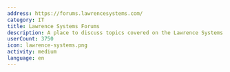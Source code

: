 ```yaml
---
address: https://forums.lawrencesystems.com/
category: IT
title: Lawrence Systems Forums
description: A place to discuss topics covered on the Lawrence Systems YouTube Channel
userCount: 3750
icon: lawrence-systems.png
activity: medium
language: en
---
```

